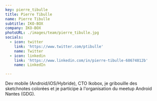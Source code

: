 ```yaml
---
key: pierre_tibulle
title: Pierre Tibulle
name: Pierre Tibulle
subtitle: IKO-BOX
company: IKO-BOX
photoURL: ./images/team/pierre_tibulle.jpg
socials:
  - icon: twitter
    link: 'https://www.twitter.com/ptibulle'
    name: Twitter
  - icon: linkedin
    link: 'https://www.linkedin.com/in/pierre-tibulle-68674812b'
    name: LinkedIn

---
```

Dev mobile (Android/iOS/Hybride), CTO Ikobox, je gribouille des sketchnotes colorées et je participe à l'organisation du meetup Android Nantes (GDG).

